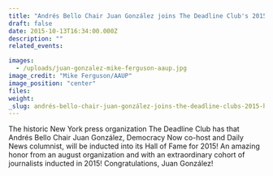 ```yaml
---
title: "Andrés Bello Chair Juan González joins The Deadline Club's 2015 Hall of Fame"
draft: false
date: 2015-10-13T16:34:00.000Z
description: ""
related_events:

images:
  - /uploads/juan-gonzalez-mike-ferguson-aaup.jpg
image_credit: "Mike Ferguson/AAUP"
image_position: "center"
files:
weight:
_slug: andrés-bello-chair-juan-gonzález-joins-the-deadline-clubs-2015-hall-of-fame
---
```


The historic New York press organization The Deadline Club has that Andrés Bello Chair Juan González, Democracy Now co-host and Daily News columnist, will be inducted into its Hall of Fame for 2015! An amazing honor from an august organization and with an extraordinary cohort of journalists inducted in 2015! Congratulations, Juan González!
